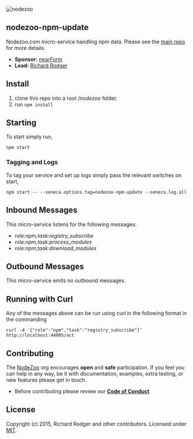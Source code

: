 ![nodezoo](https://raw.githubusercontent.com/rjrodger/nodezoo-web/to-redux/client/assets/img/logo-nodezoo.png)

## nodezoo-npm-update
Nodezoo.com micro-service handling npm data. Please see the [main repo][] for more details.

- __Sponsor:__ [nearForm][]
- __Lead:__ [Richard Rodger][Lead]

## Install
1. clone this repo into a root _/nodezoo_ folder.
2. run `npm install`

## Starting
To start simply run,

```
npm start
```
### Tagging and Logs
To tag your service and set up logs simply pass the relevant switches on start,

```
npm start -- --seneca.options.tag=nodezoo-npm-update --seneca.log.all
```

## Inbound Messages

This micro-service listens for the following messages:

  * _role:npm,task:registry_subscribe_
  * _role:npm,task:process_modules_
  * _role:npm,task:download_modules_

## Outbound Messages

This micro-service emits no outbound messages.

## Running with Curl

Any of the messages above can be run using curl in the following format in the commanding
```
curl -d '{"role":"npm","task":"registry_subscribe"}' http://localhost:44005/act
```

## Contributing
The [NodeZoo][] org encourages __open__ and __safe__ participation. If you feel you can help in any way, be it with documentation, examples, extra testing, or new features please get in touch.

- Before contributing please review our __[Code of Conduct][CoC]__

## License
Copyright (c) 2015, Richard Rodger and other contributors.
Licensed under [MIT][].

[main repo]: https://github.com/rjrodger/nodezoo
[MIT]: ./LICENSE
[Code of Conduct]: https://github.com/nearform/vidi-contrib/docs/code_of_conduct.md
[nearForm]: http://www.nearform.com/
[nodeZoo]: http://www.nodezoo.com/
[CoC]: ./CoC.md
[Lead]: https://github.com/rjrodger
